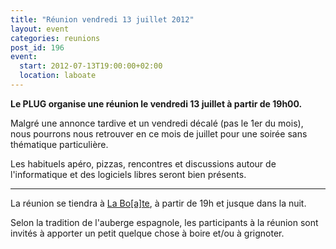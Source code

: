 ```yaml
---
title: "Réunion vendredi 13 juillet 2012"
layout: event
categories: reunions
post_id: 196
event:
  start: 2012-07-13T19:00:00+02:00
  location: laboate
---
```

**Le PLUG organise une réunion le vendredi 13 juillet à partir de 19h00.**

Malgré une annonce tardive et un vendredi décalé (pas le 1er du mois), nous pourrons nous retrouver en ce mois de juillet pour une soirée sans thématique particulière.

Les habituels apéro, pizzas, rencontres et discussions autour de l'informatique et des logiciels libres seront bien présents.

----
La réunion se tiendra à [La Bo\[a\]te](http://laboate.com/), à partir de 19h et jusque dans la nuit.

Selon la tradition de l'auberge espagnole, les participants à la réunion sont invités à apporter un petit quelque chose à boire et/ou à grignoter.
